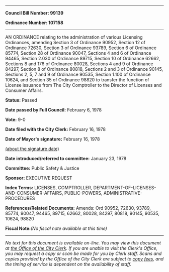 

********

**Council Bill Number: 99139**
   
**Ordinance Number: 107158**
********

 AN ORDINANCE relating to the administration of various Licensing Ordinances, amending Section 3 of Ordinance 90952, Section 12 of Ordinance 72630, Section 3 of Ordinance 93789, Section 6 of Ordinance 85774, Section 28 of Ordinance 90047, Sections 4 and 6 of Ordinance 94465, Section 2.030 of Ordinance 89715, Section 10 of Ordinance 62662, Sections 8 and 176 of Ordinance 80028, Sections 4 and 9 of Ordinance 84297, Section 8 of Ordinance 80818, Sections 2 and 3 of Ordinance 90145, Sections 2, 5, 7 and 9 of Ordinance 90535, Section 1.100 of Ordinance 10624, and Section 35 of Ordinance 98820 to transfer the function of License issuance from The City Comptroller to the Director of Licenses and Consumer Affairs.

**Status:** Passed
   
**Date passed by Full Council:** February 6, 1978
   
**Vote:** 9-0
   
**Date filed with the City Clerk:** February 16, 1978
   
**Date of Mayor's signature:** February 16, 1978
   
[(about the signature date)](/~public/approvaldate.htm)
   
   
   
**Date introduced/referred to committee:** January 23, 1978
   
**Committee:** Public Safety & Justice
   
**Sponsor:** EXECUTIVE REQUEST
   
   
**Index Terms:** LICENSES, COMPTROLLER, DEPARTMENT-OF-LICENSES-AND-CONSUMER-AFFAIRS, PUBLIC-POWERS, ADMINISTRATIVE-PROCEDURES

**References/Related Documents:** Amends: Ord 90952, 72630, 93789, 85774, 90047, 94465, 89715, 62662, 80028, 84297, 80818, 90145, 90535, 10624, 98820

**Fiscal Note:**_(No fiscal note available at this time)_
********

_No text for this document is available on-line. You may view this document at [the Office of the City Clerk](http://www.seattle.gov/leg/clerk/contactUs.htm). If you are unable to visit the Clerk's Office, you may request a copy or scan be made for you by Clerk staff. Scans and copies provided by the Office of the City Clerk are subject to [copy fees](http://clerk.seattle.gov/~public/clerkfees.htm), and the timing of service is dependent on the availability of staff._

